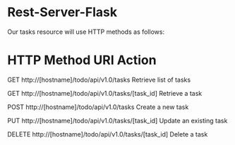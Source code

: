 # Rest-Server-Flask

Our tasks resource will use HTTP methods as follows:

# HTTP Method	URI	Action

GET	http://[hostname]/todo/api/v1.0/tasks	Retrieve list of tasks

GET	http://[hostname]/todo/api/v1.0/tasks/[task_id]	Retrieve a task

POST	http://[hostname]/todo/api/v1.0/tasks	Create a new task

PUT	http://[hostname]/todo/api/v1.0/tasks/[task_id]	Update an existing task

DELETE	http://[hostname]/todo/api/v1.0/tasks/[task_id]	Delete a task
